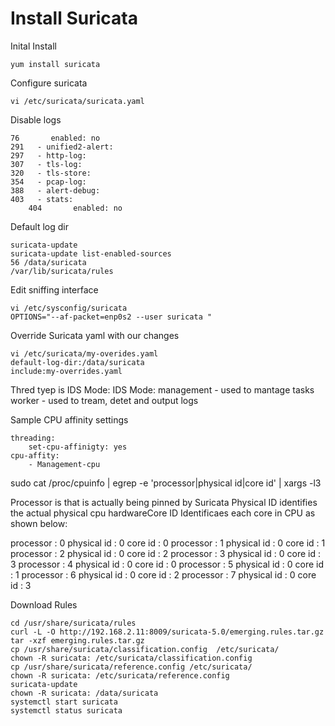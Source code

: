 # Install Suricata

Inital Install
```
yum install suricata
```

Configure suricata
```
vi /etc/suricata/suricata.yaml
```

Disable logs
```
76       enabled: no
291   - unified2-alert:
297   - http-log:
307   - tls-log:
320   - tls-store:
354   - pcap-log:
388   - alert-debug:
403   - stats:
    404       enabled: no
```

Default log dir
```
suricata-update 
suricata-update list-enabled-sources
56 /data/suricata
/var/lib/suricata/rules
```

Edit sniffing interface
```
vi /etc/sysconfig/suricata
OPTIONS="--af-packet=enp0s2 --user suricata "
```

Override Suricata yaml with our changes
```
vi /etc/suricata/my-overides.yaml
default-log-dir:/data/suricata
include:my-overrides.yaml
```
Thred tyep is IDS Mode: 
IDS Mode:
management - used to mantage tasks
worker - used to tream, detet and output logs


Sample CPU affinity settings  
```
threading: 
    set-cpu-affinigty: yes
cpu-affity:
    - Management-cpu
````

sudo cat /proc/cpuinfo | egrep -e 'processor|physical id|core id' | xargs -l3  

Processor is that is actually being pinned by Suricata
Physical ID identifies the actual physical cpu hardwareCore ID Identificaes each core in CPU as shown below:

processor : 0 physical id : 0 core id : 0
processor : 1 physical id : 0 core id : 1
processor : 2 physical id : 0 core id : 2
processor : 3 physical id : 0 core id : 3
processor : 4 physical id : 0 core id : 0
processor : 5 physical id : 0 core id : 1
processor : 6 physical id : 0 core id : 2
processor : 7 physical id : 0 core id : 3


Download Rules
```
cd /usr/share/suricata/rules
curl -L -O http://192.168.2.11:8009/suricata-5.0/emerging.rules.tar.gz  
tar -xzf emerging.rules.tar.gz
cp /usr/share/suricata/classification.config  /etc/suricata/
chown -R suricata: /etc/suricata/classification.config
cp /usr/share/suricata/reference.config /etc/suricata/
chown -R suricata: /etc/suricata/reference.config
suricata-update
chown -R suricata: /data/suricata
systemctl start suricata
systemctl status suricata
```


